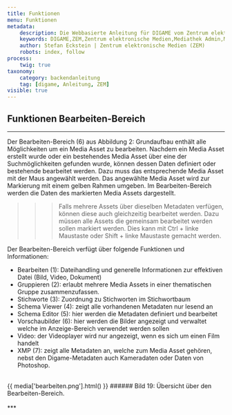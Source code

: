 ```yaml
---
title: Funktionen
menu: Funktionen
metadata:
    description: Die Webbasierte Anleitung für DIGAME vom Zentrum elektronische Medien ZEM.
    keywords: DIGAME,ZEM,Zentrum elektronische Medien,Mediathek Admin,Mediathek,Bilddatenbank,Bildverwaltung,Bundesverwaltung,Eidgenossenschaft,Schweizerische Eidgenossenschaft,VBS,Bundesamt für Verteidigung, Bevölkerungsschutz und Sport
    author: Stefan Eckstein | Zentrum elektronische Medien (ZEM)
    robots: index, follow
process:
	twig: true
taxonomy:
    category: backendanleitung
    tag: [digame, Anleitung, ZEM]
visible: true
---
```



## Funktionen Bearbeiten-Bereich
***
Der Bearbeiten-Bereich (6) aus Abbildung 2: Grundaufbau enthält alle Möglichkeiten um ein Media Asset zu bearbeiten. Nachdem ein Media Asset erstellt wurde oder ein bestehendes Media Asset über eine der Suchmöglichkeiten gefunden wurde, können dessen Daten definiert oder bestehende bearbeitet werden. Dazu muss das entsprechende Media Asset mit der Maus angewählt werden. Das angewählte Media Asset wird zur Markierung mit einem gelben Rahmen umgeben. Im Bearbeiten-Bereich werden die Daten des markierten Media Assets dargestellt.

>>> Falls mehrere Assets über dieselben Metadaten verfügen, können diese auch gleichzeitig bearbeitet werden. Dazu müssen alle Assets die gemeinsam bearbeitet werden sollen markiert werden. Dies kann mit Ctrl + linke Maustaste oder Shift + linke Maustaste gemacht werden.

Der Bearbeiten-Bereich verfügt über folgende Funktionen und Informationen:
- Bearbeiten (1): Dateihandling und generelle Informationen zur effektiven Datei (Bild, Video, Dokument)
- Gruppieren (2): erlaubt mehrere Media Assets in einer thematischen Gruppe zusammenzufassen.
- Stichworte (3): Zuordnung zu Stichworten im Stichwortbaum
- Schema Viewer (4): zeigt alle vorhandenen Metadaten nur lesend an
- Schema Editor (5): hier werden die Metadaten definiert und bearbeitet
- Vorschaubilder (6): hier werden die Bilder angezeigt und verwaltet welche im Anzeige-Bereich verwendet werden sollen
- Video: der Videoplayer wird nur angezeigt, wenn es sich um einen Film handelt
- XMP (7): zeigt alle Metadaten an, welche zum Media Asset gehören, nebst den Digame-Metadaten auch Kameradaten oder Daten von Photoshop.


<br>
{{ media['bearbeiten.png'].html() }}
###### Bild 19: Übersicht über den Bearbeiten-Bereich.
<br>

<br>
***

